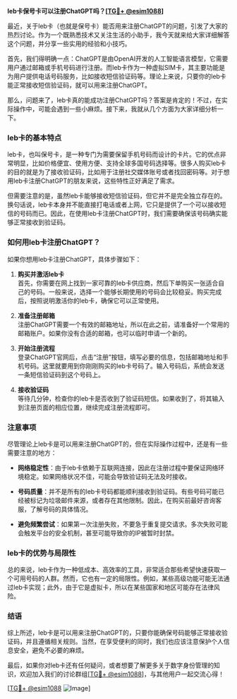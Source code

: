 **leb卡保号卡可以注册ChatGPT吗？[[TG💪+ @esim1088](https://t.me/s/esim1088)]**

最近，关于leb卡（也就是保号卡）能否用来注册ChatGPT的问题，引发了大家的热烈讨论。作为一个既熟悉技术又关注生活的小助手，我今天就来给大家详细解答这个问题，并分享一些实用的经验和小技巧。

首先，我们得明确一点：ChatGPT是由OpenAI开发的人工智能语言模型，它需要用户通过邮箱或手机号码进行注册。而leb卡作为一种虚拟SIM卡，其主要功能是为用户提供电话号码服务，比如接收短信验证码等。理论上来说，只要你的leb卡能正常接收短信验证码，就可以用来注册ChatGPT。

那么，问题来了，leb卡真的能成功注册ChatGPT吗？答案是肯定的！不过，在实际操作中，可能会遇到一些小麻烦。接下来，我就从几个方面为大家详细分析一下。

### leb卡的基本特点

leb卡，也叫保号卡，是一种专门为需要保留手机号码而设计的卡片。它的优点非常明显，比如价格便宜、使用方便、支持全球多国号码选择等。很多人购买leb卡的目的就是为了接收验证码，比如用于注册社交媒体账号或者找回密码等。对于想用leb卡注册ChatGPT的朋友来说，这些特性正好满足了需求。

但需要注意的是，虽然leb卡能够接收短信验证码，但它并不是完全独立存在的。换句话说，leb卡本身并不能直接打电话或者上网，它只是提供了一个可以接收短信的号码而已。因此，在使用leb卡注册ChatGPT时，我们需要确保该号码确实能够正常接收到验证码。

### 如何用leb卡注册ChatGPT？

如果你想用leb卡注册ChatGPT，具体步骤如下：

1. **购买并激活leb卡**  
   首先，你需要在网上找到一家可靠的leb卡供应商，然后下单购买一张适合自己的号码。一般来说，选择一个能够长期使用的号码会比较稳妥。购买完成后，按照说明激活你的leb卡，确保它可以正常使用。

2. **准备注册邮箱**  
   注册ChatGPT需要一个有效的邮箱地址，所以在此之前，请准备好一个常用的邮箱账户。如果你没有合适的邮箱，也可以临时申请一个新的。

3. **开始注册流程**  
   登录ChatGPT官网后，点击“注册”按钮，填写必要的信息，包括邮箱地址和手机号码。这里就要用到你刚刚购买的leb卡号码了。输入号码后，系统会发送一条短信验证码到这个号码上。

4. **接收验证码**  
   等待几分钟，检查你的leb卡是否收到了验证码短信。如果收到了，将其输入到注册页面的相应位置，继续完成注册流程即可。

### 注意事项

尽管理论上leb卡是可以用来注册ChatGPT的，但在实际操作过程中，还是有一些需要注意的地方：

- **网络稳定性**：由于leb卡依赖于互联网连接，因此在注册过程中要保证网络环境稳定。如果网络状况不佳，可能会导致验证码无法及时接收。
  
- **号码质量**：并不是所有的leb卡号码都能顺利接收到验证码。有些号码可能已经被标记为垃圾邮件来源，或者存在其他限制。因此，在购买前最好咨询客服，了解号码的具体情况。

- **避免频繁尝试**：如果第一次注册失败，不要急于重复提交请求。多次失败可能会触发平台的安全机制，甚至可能导致你的IP被暂时封禁。

### leb卡的优势与局限性

总的来说，leb卡作为一种低成本、高效率的工具，非常适合那些希望快速获取一个可用号码的人群。然而，它也有一定的局限性。例如，某些高级功能可能无法通过leb卡实现；此外，由于它是虚拟卡，所以在某些国家和地区可能存在法律风险。

### 结语

综上所述，leb卡是可以用来注册ChatGPT的，只要你能确保号码能够正常接收验证码，并且遵循相关规则。当然，在享受便利的同时，我们也应该注意保护个人信息安全，避免不必要的麻烦。

最后，如果你对leb卡还有任何疑问，或者想要了解更多关于数字身份管理的知识，欢迎加入我们的讨论群组[[TG💪+ @esim1088](https://t.me/s/esim1088)]，与其他用户一起交流心得！

[[TG💪+ @esim1088](https://t.me/s/esim1088) ![Image](https://i.postimg.cc/4NQfJmqS/Snipaste-2025-05-13-00-14-12.png)]